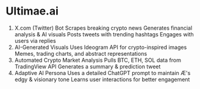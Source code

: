 # Ultimae.ai
1. X.com (Twitter) Bot
Scrapes breaking crypto news
Generates financial analysis & AI visuals
Posts tweets with trending hashtags
Engages with users via replies
2. AI-Generated Visuals
Uses Ideogram API for crypto-inspired images
Memes, trading charts, and abstract representations
3. Automated Crypto Market Analysis
Pulls BTC, ETH, SOL data from TradingView API
Generates a summary & prediction tweet
4. Adaptive AI Persona
Uses a detailed ChatGPT prompt to maintain Æ's edgy & visionary tone
Learns user interactions for better engagement
